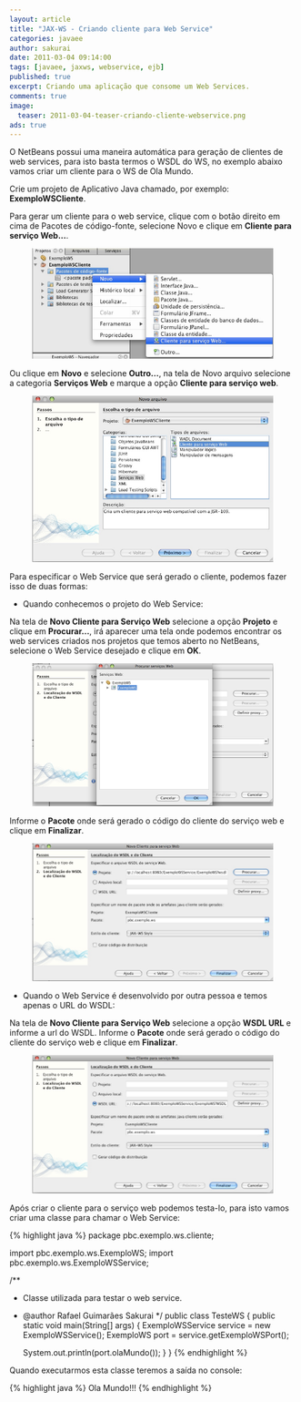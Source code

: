 ```yaml
---
layout: article
title: "JAX-WS - Criando cliente para Web Service"
categories: javaee
author: sakurai
date: 2011-03-04 09:14:00
tags: [javaee, jaxws, webservice, ejb]
published: true
excerpt: Criando uma aplicação que consome um Web Services.
comments: true
image:
  teaser: 2011-03-04-teaser-criando-cliente-webservice.png
ads: true
---
```


O NetBeans possui uma maneira automática para geração de clientes de web services, para isto basta termos o WSDL do WS, no exemplo abaixo vamos criar um cliente para o WS de Ola Mundo.

Crie um projeto de Aplicativo Java chamado, por exemplo: **ExemploWSCliente**.

Para gerar um cliente para o web service, clique com o botão direito em cima de Pacotes de código-fonte, selecione Novo e clique em **Cliente para serviço Web...**.

<figure>
    <a href="/images/2011-03-04-criando-cliente-webservice-01.png"><img src="/images/2011-03-04-criando-cliente-webservice-01.png" alt="Criando um cliente de Web Service."></a>
</figure>

Ou clique em **Novo** e selecione **Outro...**, na tela de Novo arquivo selecione a categoria **Serviços Web** e marque a opção **Cliente para serviço web**.

<figure>
    <a href="/images/2011-03-04-criando-cliente-webservice-02.png"><img src="/images/2011-03-04-criando-cliente-webservice-02.png" alt="Criando um cliente de Web Service."></a>
</figure>

Para especificar o Web Service que será gerado o cliente, podemos fazer isso de duas formas:

- Quando conhecemos o projeto do Web Service:

Na tela de **Novo Cliente para Serviço Web** selecione a opção **Projeto** e clique em **Procurar...**, irá aparecer uma tela onde podemos encontrar os web services criados nos projetos que temos aberto no NetBeans, selecione o Web Service desejado e clique em **OK**.

<figure>
    <a href="/images/2011-03-04-criando-cliente-webservice-03.png"><img src="/images/2011-03-04-criando-cliente-webservice-03.png" alt="Criando um cliente de Web Service."></a>
</figure>

Informe o **Pacote** onde será gerado o código do cliente do serviço web e clique em **Finalizar**.

<figure>
    <a href="/images/2011-03-04-criando-cliente-webservice-04.png"><img src="/images/2011-03-04-criando-cliente-webservice-04.png" alt="Criando um cliente de Web Service."></a>
</figure>

- Quando o Web Service é desenvolvido por outra pessoa e temos apenas o URL do WSDL:

Na tela de **Novo Cliente para Serviço Web** selecione a opção **WSDL URL** e informe a url do WSDL. Informe o **Pacote** onde será gerado o código do cliente do serviço web e clique em **Finalizar**.

<figure>
    <a href="/images/2011-03-04-criando-cliente-webservice-05.png"><img src="/images/2011-03-04-criando-cliente-webservice-05.png" alt="Criando um cliente de Web Service."></a>
</figure>

Após criar o cliente para o serviço web podemos testa-lo, para isto vamos criar uma classe para chamar o Web Service:

{% highlight java %}
package pbc.exemplo.ws.cliente;

import pbc.exemplo.ws.ExemploWS;
import pbc.exemplo.ws.ExemploWSService;

/**
 * Classe utilizada para testar o web service.
 * @author Rafael Guimarães Sakurai
 */
public class TesteWS {
  public static void main(String[] args) {
    ExemploWSService service = new ExemploWSService();
    ExemploWS port = service.getExemploWSPort();

    System.out.println(port.olaMundo());
  }
}
{% endhighlight %}

Quando executarmos esta classe teremos a saída no console:

{% highlight java %}
Ola Mundo!!!
{% endhighlight %}
